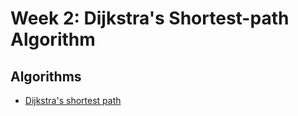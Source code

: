 # Week 2: Dijkstra's Shortest-path Algorithm

## Algorithms
* [Dijkstra's shortest path](./dijkstra.py)